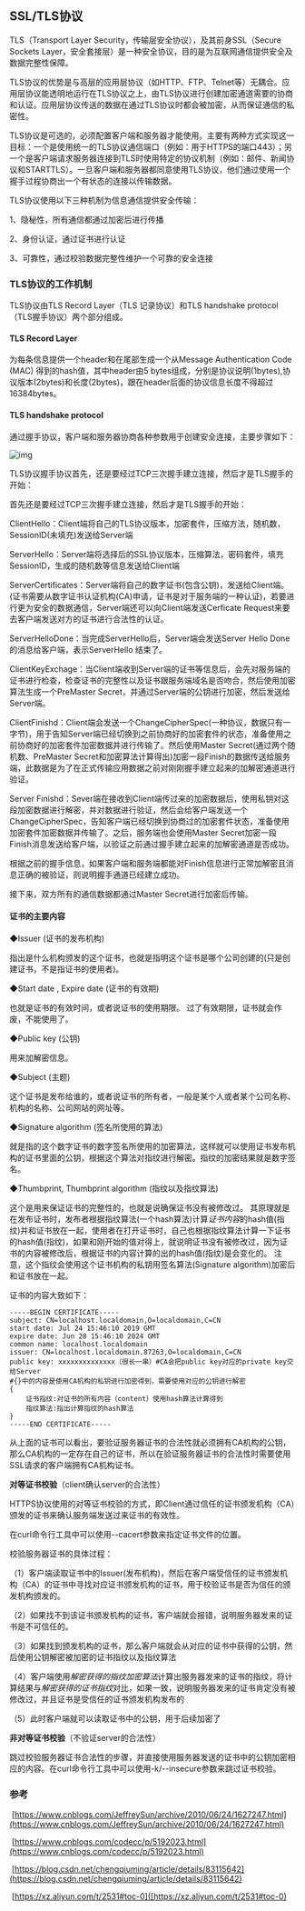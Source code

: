 ## SSL/TLS协议

TLS（Transport Layer Security，传输层安全协议），及其前身SSL（Secure Sockets Layer，安全套接层）是一种安全协议，目的是为互联网通信提供安全及数据完整性保障。

TLS协议的优势是与高层的应用层协议（如HTTP、FTP、Telnet等）无耦合。应用层协议能透明地运行在TLS协议之上，由TLS协议进行创建加密通道需要的协商和认证。应用层协议传送的数据在通过TLS协议时都会被加密，从而保证通信的私密性。

TLS协议是可选的，必须配置客户端和服务器才能使用。主要有两种方式实现这一目标：一个是使用统一的TLS协议通信端口（例如：用于HTTPS的端口443）；另一个是客户端请求服务器连接到TLS时使用特定的协议机制（例如：邮件、新闻协议和STARTTLS）。一旦客户端和服务器都同意使用TLS协议，他们通过使用一个握手过程协商出一个有状态的连接以传输数据。

TLS协议使用以下三种机制为信息通信提供安全传输：

1、隐秘性，所有通信都通过加密后进行传播

2、身份认证，通过证书进行认证

3、可靠性，通过校验数据完整性维护一个可靠的安全连接

### TLS协议的工作机制

TLS协议由TLS Record Layer（TLS 记录协议）和TLS handshake protocol（TLS握手协议）两个部分组成。

#### TLS Record Layer

为每条信息提供一个header和在尾部生成一个从Message Authentication Code (MAC) 得到的hash值，其中header由5 bytes组成，分别是协议说明(1bytes),协议版本(2bytes)和长度(2bytes)，跟在header后面的协议信息长度不得超过16384bytes。

#### TLS handshake protocol

通过握手协议，客户端和服务器协商各种参数用于创建安全连接，主要步骤如下：

![img](..\images\tls-handshake.png)

TLS协议握手协议首先，还是要经过TCP三次握手建立连接，然后才是TLS握手的开始：

首先还是要经过TCP三次握手建立连接，然后才是TLS握手的开始：

ClientHello：Client端将自己的TLS协议版本，加密套件，压缩方法，随机数，SessionID(未填充)发送给Server端

ServerHello：Server端将选择后的SSL协议版本，压缩算法，密码套件，填充SessionID，生成的随机数等信息发送给Client端

ServerCertificates：Server端将自己的数字证书(包含公钥)，发送给Client端。(证书需要从数字证书认证机构(CA)申请，证书是对于服务端的一种认证)，若要进行更为安全的数据通信，Server端还可以向Client端发送Cerficate Request来要去客户端发送对方的证书进行合法性的认证。

ServerHelloDone：当完成ServerHello后，Server端会发送Server Hello Done的消息给客户端，表示ServerHello 结束了。

ClientKeyExchage：当Client端收到Server端的证书等信息后，会先对服务端的证书进行检查，检查证书的完整性以及证书跟服务端域名是否吻合，然后使用加密算法生成一个PreMaster Secret，并通过Server端的公钥进行加密，然后发送给Server端。

ClientFinishd：Client端会发送一个ChangeCipherSpec(一种协议，数据只有一字节)，用于告知Server端已经切换到之前协商好的加密套件的状态，准备使用之前协商好的加密套件加密数据并进行传输了。然后使用Master Secret(通过两个随机数、PreMaster Secret和加密算法计算得出)加密一段Finish的数据传送给服务端，此数据是为了在正式传输应用数据之前对刚刚握手建立起来的加解密通道进行验证。

Server Finishd：Sever端在接收到Client端传过来的加密数据后，使用私钥对这段加密数据进行解密，并对数据进行验证，然后会给客户端发送一个ChangeCipherSpec，告知客户端已经切换到协商过的加密套件状态，准备使用加密套件加密数据并传输了。之后，服务端也会使用Master Secret加密一段Finish消息发送给客户端，以验证之前通过握手建立起来的加解密通道是否成功。

根据之前的握手信息，如果客户端和服务端都能对Finish信息进行正常加解密且消息正确的被验证，则说明握手通道已经建立成功。

接下来，双方所有的通信数据都通过Master Secret进行加密后传输。　　　　

#### 证书的主要内容

◆Issuer (证书的发布机构)

指出是什么机构颁发的这个证书，也就是指明这个证书是哪个公司创建的(只是创建证书，不是指证书的使用者)。

◆Start date , Expire date (证书的有效期)

也就是证书的有效时间，或者说证书的使用期限。 过了有效期限，证书就会作废，不能使用了。

◆Public key (公钥)

用来加解密信息。

◆Subject (主题)

这个证书是发布给谁的，或者说证书的所有者，一般是某个人或者某个公司名称、机构的名称、公司网站的网址等。

◆Signature algorithm (签名所使用的算法)

就是指的这个数字证书的数字签名所使用的加密算法，这样就可以使用证书发布机构的证书里面的公钥，根据这个算法对指纹进行解密。指纹的加密结果就是数字签名。

◆Thumbprint, Thumbprint algorithm (指纹以及指纹算法)

这个是用来保证证书的完整性的，也就是说确保证书没有被修改过。 其原理就是在发布证书时，发布者根据指纹算法(一个hash算法)计算*证书内容*的hash值(指纹)并和证书放在一起，使用者在打开证书时，自己也根据指纹算法计算一下证书的hash值(指纹)，如果和刚开始的值对得上，就说明证书没有被修改过，因为证书的内容被修改后，根据证书的内容计算的出的hash值(指纹)是会变化的。 注意，这个指纹会使用这个证书机构的私钥用签名算法(Signature algorithm)加密后和证书放在一起。

证书的内容大致如下：

```shell
-----BEGIN CERTIFICATE-----
subject: CN=localhost.localdomain,O=localdomain,C=CN
start date: Jul 24 15:46:10 2019 GMT
expire date: Jun 28 15:46:10 2024 GMT
common name: localhost.localdomain
issuer: CN=localhost.localdomain.87263,O=localdomain,C=CN
public key: xxxxxxxxxxxxxx（很长一串）#CA会把public key对应的private key交给Server
#{}中的内容是使用CA机构的私钥进行加密得到，需要使用对应的公钥进行解密
{
    证书指纹:对证书的所有内容（content）使用hash算法计算得到
    指纹算法:指出计算指纹的hash算法
}
-----END CERTIFICATE-----
```

从上面的证书可以看出，要验证服务器证书的合法性就必须拥有CA机构的公钥，那么CA机构的一定存在自己的证书，所以在验证服务器证书的合法性时需要使用SSL请求的客户端拥有CA机构证书。



**对等证书校验**（client确认server的合法性）

HTTPS协议使用的对等证书校验的方式，即Client通过信任的证书颁发机构（CA）颁发的证书来确认服务端发送过来证书的有效性。

在curl命令行工具中可以使用--cacert参数来指定证书文件的位置。

校验服务器证书的具体过程：

（1）客户端读取证书中的Issuer(发布机构)，然后在客户端受信任的证书颁发机构（CA）的证书中寻找对应证书颁发机构的证书，用于校验证书是否为信任的颁发机构颁发的。

（2）如果找不到该证书颁发机构的证书，客户端就会报错，说明服务器发来的证书是不可信任的。

（3）如果找到颁发机构的证书，那么客户端就会从对应的证书中获得的公钥，然后使用公钥解密被加密的证书指纹以及指纹算法

（4）客户端使用*解密获得的指纹加密算法*计算出服务器发来的证书的指纹，将计算结果与*解密获得的证书指纹*对比，如果一致，说明服务器发来的证书肯定没有被修改过，并且证书是受信任的证书颁发机构发布的

（5）此时客户端就可以读取证书中的公钥，用于后续加密了

**非对等证书校验**（不验证server的合法性）

跳过校验服务器证书合法性的步骤，并直接使用服务器发送的证书中的公钥加密相应的内容。在curl命令行工具中可以使用-k/--insecure参数来跳过证书校验。

### 参考

​	[https://www.cnblogs.com/JeffreySun/archive/2010/06/24/1627247.html](https://www.cnblogs.com/JeffreySun/archive/2010/06/24/1627247.html)

​	[https://www.cnblogs.com/codecc/p/5192023.html](https://www.cnblogs.com/codecc/p/5192023.html)

​	[https://blog.csdn.net/chengqiuming/article/details/83115642](https://blog.csdn.net/chengqiuming/article/details/83115642)

​	[https://xz.aliyun.com/t/2531#toc-0]([https://xz.aliyun.com/t/2531#toc-0)